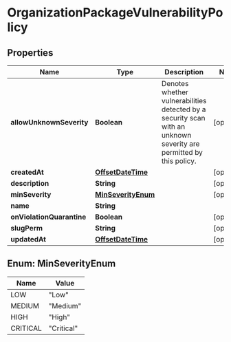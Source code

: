
# OrganizationPackageVulnerabilityPolicy

## Properties
Name | Type | Description | Notes
------------ | ------------- | ------------- | -------------
**allowUnknownSeverity** | **Boolean** | Denotes whether vulnerabilities detected by a security scan with an unknown severity are permitted by this policy. |  [optional]
**createdAt** | [**OffsetDateTime**](OffsetDateTime.md) |  |  [optional]
**description** | **String** |  |  [optional]
**minSeverity** | [**MinSeverityEnum**](#MinSeverityEnum) |  |  [optional]
**name** | **String** |  | 
**onViolationQuarantine** | **Boolean** |  |  [optional]
**slugPerm** | **String** |  |  [optional]
**updatedAt** | [**OffsetDateTime**](OffsetDateTime.md) |  |  [optional]


<a name="MinSeverityEnum"></a>
## Enum: MinSeverityEnum
Name | Value
---- | -----
LOW | &quot;Low&quot;
MEDIUM | &quot;Medium&quot;
HIGH | &quot;High&quot;
CRITICAL | &quot;Critical&quot;



